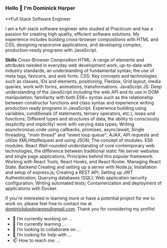 ### Hello 👋 I'm Dominick Harper

**Full Stack Software Engineer

I am a full-stack software engineer who studied at Practicum and has a passion for creating high quality, efficient software solutions. My experience includes building cross-browser compositions with HTML and CSS, designing responsive applications, and developing complex, production-ready programs with JavaScript.

**Skills**
Cross-Browser Composition
HTML: A range of elements and attributes needed in everyday web development work, up-to-date with industry standards; an understanding of fundamental syntax; the use of meta tags, favicons, and web fonts.
CSS: Key concepts and technologies such as classes, IDs and elements, positioning, Flexbox, Grid layout, media queries, work with forms, animations, transformations.
JavaScript
JS: Deep understanding of the JavaScript including the web API and its use in DOM manipulation; familiarity with both ES6+ syntax such as the relationship between constructor functions and class syntax and experience writing production ready programs in JavaScript.
Experience building using variables, conditionals (if statements, ternary operators, etc.), loops and functions;
Different types and structures of data, the ability to consciously (explicitly and implicitly) work with varying data types;
Writing asynchronous code using callbacks, promises, async/await;
Single threading, "main thread" and "event loop queue";
AJAX, API requests and utilize XMLHttpRequest and using JSON;
The concept of modules. ES6 modules.
React
Well-rounded understanding of core contemporary web technologies, the difference between traditional static file server websites and single page applications;
Principles behind this popular framework. Working with React Tools, React Hooks, and React Router. Managing React State.
Backend
Creating and setting up a server with Node.js;
Installation and setup of express.js;
Creating a REST API;
Setting up JWT Authentication;
Querying databases (SQL);
Web application security configuration;
Writing automated tests;
Containerization and deployment of applications with Docker.

If you're interested in learning more or have a potential project for me to work on, please feel free to contact me at dominickdustinjames@gmail.com. Thank you for considering my profile!


- 🔭 I’m currently working on ...
- 🌱 I’m currently learning ...
- 👯 I’m looking to collaborate on ...
- 🤔 I’m looking for help with ...
- 📫 How to reach me: ...

